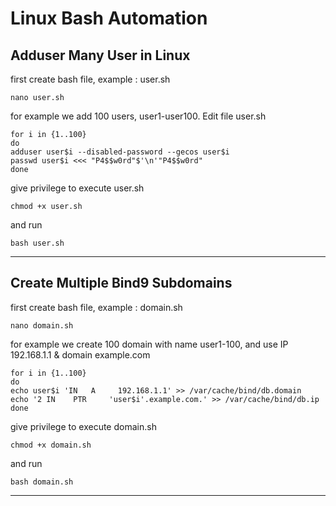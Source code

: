 # Linux Bash Automation
## Adduser Many User in Linux
first create bash file, example : user.sh

    nano user.sh

for example we add 100 users, user1-user100. Edit file user.sh

    for i in {1..100}
    do
    adduser user$i --disabled-password --gecos user$i
    passwd user$i <<< "P4$$w0rd"$'\n'"P4$$w0rd"
    done
    
give privilege to execute user.sh

    chmod +x user.sh
    
and run
    
    bash user.sh
 
---

## Create Multiple Bind9 Subdomains
first create bash file, example : domain.sh
    
    nano domain.sh
    
for example we create 100 domain with name user1-100, and use IP 192.168.1.1 & domain example.com

    for i in {1..100}
    do
    echo user$i 'IN   A     192.168.1.1' >> /var/cache/bind/db.domain
    echo '2 IN    PTR     'user$i'.example.com.' >> /var/cache/bind/db.ip
    done

give privilege to execute domain.sh

    chmod +x domain.sh
    
and run
    
    bash domain.sh

---
